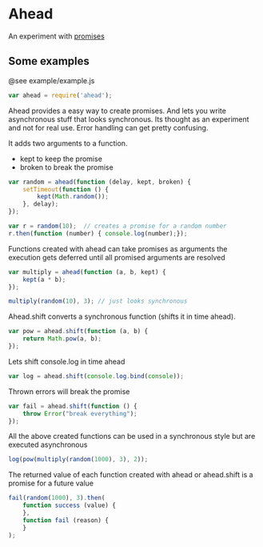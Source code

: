 # Ahead

An experiment with [promises](http://wiki.commonjs.org/wiki/Promises/A)

## Some examples

@see example/example.js

```Javascript
var ahead = require('ahead');
```

Ahead provides a easy way to create promises. And lets you write
asynchronous stuff that looks synchronous. Its thought as an experiment
and not for real use. Error handling can get pretty confusing.



It adds two arguments to a function.

- kept to keep the promise
- broken to break the promise

```Javascript
var random = ahead(function (delay, kept, broken) {
    setTimeout(function () {
        kept(Math.random());
    }, delay);
});

var r = random(10);  // creates a promise for a random number
r.then(function (number) { console.log(number);});
```

Functions created with ahead can take promises as arguments
the execution gets deferred until all promised arguments are resolved

```Javascript
var multiply = ahead(function (a, b, kept) {
    kept(a * b);
});

multiply(random(10), 3); // just looks synchronous
```

Ahead.shift converts a synchronous function (shifts it in time ahead).

```Javascript
var pow = ahead.shift(function (a, b) {
    return Math.pow(a, b);
});
```

Lets shift console.log in time ahead

```Javascript
var log = ahead.shift(console.log.bind(console));
```

Thrown errors will break the promise

```Javascript
var fail = ahead.shift(function () {
    throw Error("break everything");
});
```

All the above created functions can be used in a
synchronous style but are executed asynchronous

```Javascript
log(pow(multiply(random(1000), 3), 2));
```


The returned value of each function created with
ahead or ahead.shift is a promise for a future value

```Javascript
fail(random(1000), 3).then(
    function success (value) {
    },
    function fail (reason) {
    }
);
```

